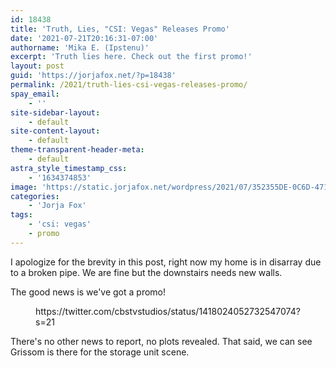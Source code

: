```yaml
---
id: 18438
title: 'Truth, Lies, "CSI: Vegas" Releases Promo'
date: '2021-07-21T20:16:31-07:00'
authorname: 'Mika E. (Ipstenu)'
excerpt: 'Truth lies here. Check out the first promo!'
layout: post
guid: 'https://jorjafox.net/?p=18438'
permalink: /2021/truth-lies-csi-vegas-releases-promo/
spay_email:
    - ''
site-sidebar-layout:
    - default
site-content-layout:
    - default
theme-transparent-header-meta:
    - default
astra_style_timestamp_css:
    - '1634374853'
image: 'https://static.jorjafox.net/wordpress/2021/07/352355DE-0C6D-471B-A96B-C79B69048C27.jpeg'
categories:
    - 'Jorja Fox'
tags:
    - 'csi: vegas'
    - promo
---
```


I apologize for the brevity in this post, right now my home is in disarray due to a broken pipe. We are fine but the downstairs needs new walls.

The good news is we've got a promo!

<figure class="wp-block-embed is-type-rich is-provider-twitter wp-block-embed-twitter"><div class="wp-block-embed__wrapper">
https://twitter.com/cbstvstudios/status/1418024052732547074?s=21
</div></figure>

There's no other news to report, no plots revealed. That said, we can see Grissom is there for the storage unit scene.
